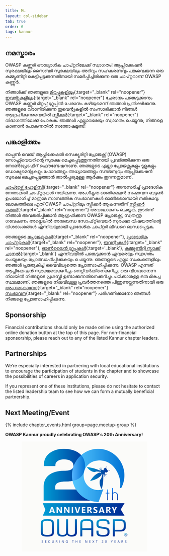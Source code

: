 ```yaml
---
title: ML 
layout: col-sidebar
tab: true
order: 6
tags: kannur
---
```



## നമസ്കാരം

OWASP കണ്ണൂർ ഔദ്യോഗിക ചാപ്റ്ററിലേക്ക് സ്വാഗതം! ആപ്ലിക്കേഷൻ സുരക്ഷയിലും സൈബർ സുരക്ഷയിലും അറിവും സഹകരണവും പങ്കുവെക്കുന്ന ഒരു കമ്മ്യൂണിറ്റി കെട്ടിപ്പടുക്കുന്നതിനായി സമർപ്പിച്ചിരിക്കുന്ന ഒരു ചാപ്റ്ററാണ് OWASP കണ്ണൂർ.

നിങ്ങൾക്ക് ഞങ്ങളുടെ [മീറ്റപ്പുകളിലും](https://www.meetup.com/owasp-kannur/){:target="_blank" rel="noopener"} [ഇവന്റുകളിലും](https://owasp.org/www-chapter-kannur/#div-events){:target="_blank" rel="noopener"} ചേരാനും പങ്കെടുക്കാനും OWASP കണ്ണൂർ മീറ്റപ്പ് ഗ്രൂപ്പിൽ ചേരാനും കഴിയുമെന്ന് ഞങ്ങൾ പ്രതീക്ഷിക്കുന്നു. ഞങ്ങളുടെ വരാനിരിക്കുന്ന ഇവെന്റുകളിൽ സംസാരിക്കാൻ നിങ്ങൾ ആഗ്രഹിക്കുന്നുവെങ്കിൽ [സ്പീക്കർ](https://owasp.org/www-chapter-kannur/#div-speakers){:target="_blank" rel="noopener"} വിഭാഗത്തിലേക്ക് പോകുക.
ഞങ്ങൾ എല്ലാവരേയും സ്വാഗതം ചെയ്യുന്നു, നിങ്ങളെ കാണാൻ പോകുന്നതിൽ സന്തോഷമുണ്ട്!

## പങ്കാളിത്തം

ഓപ്പൺ വെബ് ആപ്ലിക്കേഷൻ സെക്യൂരിറ്റി പ്രോജക്റ്റ് (OWASP) സോഫ്റ്റ്‌വെയറിന്റെ സുരക്ഷ മെച്ചപ്പെടുത്തുന്നതിനായി പ്രവർത്തിക്കുന്ന ഒരു നോൺപ്രോഫിറ് ഫൌണ്ടേഷനാണു. ഞങ്ങളുടെ എല്ലാ പ്രോജക്റ്റുകളും ടൂളുകളും ഡോക്യുമെന്റുകളും ഫോറങ്ങളും അധ്യായങ്ങളും സൗജന്യവും ആപ്ലിക്കേഷൻ സുരക്ഷ മെച്ചപ്പെടുത്താൻ താൽപ്പര്യമുള്ള ആർക്കും തുറന്നതുമാണ്.

[ചാപ്റ്റേഴ്സ് പോളിസി](https://owasp.org/www-policy/operational/chapters){:target="_blank" rel="noopener"} അനുസരിച്ച് പ്രാദേശിക നേതാക്കൾ ചാപ്റ്ററുകൾ നയിക്കുന്നു. അംഗീകൃത ഓൺലൈൻ സംഭാവന ബട്ടൺ ഉപയോഗിച്ച് മാത്രമേ സാമ്പത്തിക സംഭാവനകൾ ഓൺലൈനായി നൽകാവൂ. ലോകത്തിലെ ഏത് OWASP ചാപ്റ്ററിലും സ്പീക്കർ ആകുന്നതിന് [സ്പീക്കർ കരാർ](https://owasp.org/www-policy/legal/speaker-agreement){:target="_blank" rel="noopener"} അവലോകനം ചെയ്യുക, തുടർന്ന് നിങ്ങൾ അവതരിപ്പിക്കാൻ ആഗ്രഹിക്കുന്ന OWASP പ്രോജക്റ്റ്, സ്വതന്ത്ര ഗവേഷണം അല്ലെങ്കിൽ അനുബന്ധ സോഫ്‌റ്റ്‌വെയർ സുരക്ഷാ വിഷയത്തിന്റെ വിശദാംശങ്ങൾ എന്നിവയുമായി പ്രാദേശിക ചാപ്റ്റർ ലീഡറെ ബന്ധപ്പെടുക.

ഞങ്ങളുടെ [പ്രോജക്ടുകൾ](https://owasp.org/projects/){:target="_blank" rel="noopener"}, [പ്രാദേശിക ചാപ്റ്ററുകൾ](https://owasp.org/chapters/){:target="_blank" rel="noopener"}, [ഇവന്റുകൾ](https://owasp.org/events/){:target="_blank" rel="noopener"}, [ഓൺലൈൻ ഗ്രൂപ്പുകൾ](https://groups.google.com/a/owasp.com/){:target='_blank'}, [കമ്മ്യൂണിറ്റി സ്ലാക്ക് ചാനൽ](https://owasp.slack.com/){:target='_blank'} എന്നിവയിൽ പങ്കെടുക്കാൻ ഏവരെയും സ്വാഗതം ചെയ്യുകയും പ്രോത്സാഹിപ്പിക്കുകയും ചെയ്യുന്നു. ഞങ്ങളുടെ എല്ലാ സംരംഭങ്ങളിലും ഞങ്ങൾ പ്രത്യേകിച്ച് വൈവിധ്യത്തെ പ്രോത്സാഹിപ്പിക്കുന്നു. OWASP എന്നത് ആപ്ലിക്കേഷൻ സുരക്ഷയെക്കുറിച്ചും നെറ്റ്‌വർക്കിനെക്കുറിച്ചും ഒരു വിദഗ്ദ്ധനെന്ന നിലയിൽ നിങ്ങളുടെ പ്രശസ്തി ഉണ്ടാക്കുന്നതിനെക്കുറിച്ചും പഠിക്കാനുള്ള ഒരു മികച്ച സ്ഥലമാണ്. ഞങ്ങളുടെ നിലവിലുള്ള പ്രവർത്തനത്തെ പിന്തുണയ്ക്കുന്നതിനായി ഒരു [അംഗമാകാനോ](https://owasp.org/membership/){:target="_blank" rel="noopener"} [സംഭാവന](https://owasp.org/donate/){:target="_blank" rel="noopener"} പരിഗണിക്കാനോ ഞങ്ങൾ നിങ്ങളെ പ്രോത്സാഹിപ്പിക്കുന്നു.

## Sponsorship

Financial contributions should only be made online using the authorized online donation button at the top of this page. For non-financial sponsorship, please reach out to any of the listed Kannur chapter leaders.

## Partnerships

We’re especially interested in partnering with local educational institutions to encourage the participation of students in the chapter and to showcase the possibilities of careers in application security.

If you represent one of these institutions, please do not hesitate to contact the listed leadership team to see how we can form a mutually beneficial partnership.

Next Meeting/Event <!-- You should keep this section as it will populate your meetup events -->
---------------------
{% include chapter_events.html group=page.meetup-group %}

**OWASP Kannur proudly celebrating OWASP’s 20th Anniversary!**

<p align="center"> <img src="assets/images/OWASP_20th_Anniversary.jpg" width="400" height="350"></p>
